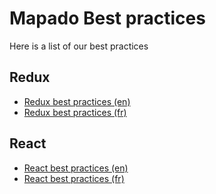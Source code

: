 Mapado Best practices
==============

Here is a list of our best practices

## Redux

  * [Redux best practices (en)](en/redux)
  * [Redux best practices (fr)](fr/redux)

## React

  * [React best practices (en)](en/react)
  * [React best practices (fr)](fr/react)
